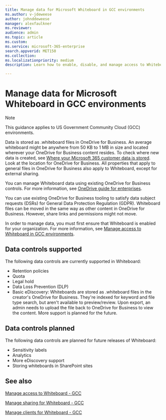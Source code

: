 ```yaml
---
title: Manage data for Microsoft Whiteboard in GCC environments
ms.author: v-jdeweese
author: johnddeweese
manager: alexfaulkner
ms.reviewer: 
audience: admin
ms.topic: article
ms.custom: 
ms.service: microsoft-365-enterprise
search.appverid: MET150
ms.collection: 
ms.localizationpriority: medium
description: Learn how to enable, disable, and manage access to Whiteboard.

---
```


# Manage data for Microsoft Whiteboard in GCC environments

>[!NOTE]
> This guidance applies to US Government Community Cloud (GCC) environments.

Data is stored as .whiteboard files in OneDrive for Business. An average whiteboard might be anywhere from 50 KB to 1 MB in size and located wherever your OneDrive for Business content resides. To check where new data is created, see [Where your Microsoft 365 customer data is stored](/microsoft-365/enterprise/o365-data-locations). Look at the location for OneDrive for Business. All properties that apply to general files in OneDrive for Business also apply to Whiteboard, except for external sharing.

You can manage Whiteboard data using existing OneDrive for Business controls. For more information, see [OneDrive guide for enterprises](/onedrive/plan-onedrive-enterprise).

You can use existing OneDrive for Business tooling to satisfy data subject requests (DSRs) for General Data Protection Regulation (GDPR). Whiteboard files can be moved in the same way as other content in OneDrive for Business. However, share links and permissions might not move.

In order to manage data, you must first ensure that Whiteboard is enabled for your organization. For more information, see [Manage access to Whiteboard in GCC environments](manage-whiteboard-access-gcc.md).

## Data controls supported

The following data controls are currently supported in Whiteboard:

- Retention policies
- Quota
- Legal hold
- Data Loss Prevention (DLP)
- Basic eDiscovery: Whiteboards are stored as .whiteboard files in the creator's OneDrive for Business. They're indexed for keyword and file type search, but aren't available to preview/review. Upon export, an admin needs to upload the file back to OneDrive for Business to view the content. More support is planned for the future.

## Data controls planned

The following data controls are planned for future releases of Whiteboard:

- Sensitivity labels
- Analytics
- More eDiscovery support
- Storing whiteboards in SharePoint sites

## See also

[Manage access to Whiteboard - GCC](manage-whiteboard-access-gcc.md)

[Manage sharing for Whiteboard - GCC](manage-sharing-gcc.md)

[Manage clients for Whiteboard - GCC](manage-clients-gcc.md)
